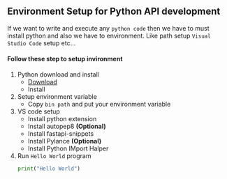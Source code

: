 ## Environment Setup for Python API development

If we want to write and execute any `python code` then we have to must install
python and also we have to environment. Like path setup `Visual Studio Code`
setup etc...

#### Follow these step to setup invironment

1. Python download and install
   - [Download](https://www.python.org/downloads/)
   - Install
2. Setup environment variable
   - Copy `bin path` and put your environment variable
3. VS code setup
   - Install python extension
   - Install autopep8 **(Optional)**
   - Install fastapi-snippets
   - Install Pylance **(Optional)**
   - Install Python IMport Halper
4. Run `Hello World` program
   ```python
   print("Hello World")
   ```
